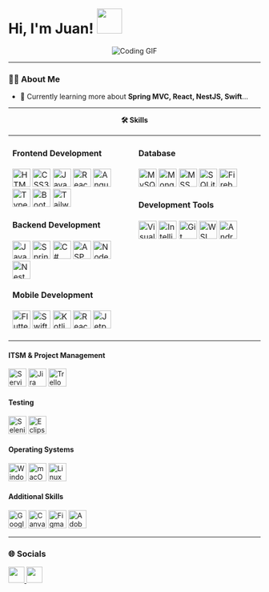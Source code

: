 # Hi, I'm Juan! <img src="https://user-images.githubusercontent.com/74038190/214644152-52f47eb3-5e31-4f47-8758-05c9468d5596.gif" width="50" />

<div align="center">
  <img src="https://user-images.githubusercontent.com/74038190/212748830-4c709398-a386-4761-84d7-9e10b98fbe6e.gif" alt="Coding GIF" />
</div>

---

### 👨‍💻 About Me  
- 🧠 Currently learning more about **Spring MVC, React, NestJS, Swift**...

---

<p align="center">
  <strong>🛠️ Skills</strong>
</p>


<table align="center">
  <tr>
    <td valign="top" width="50%">

#### Frontend Development
<p align="left">
  <a href="https://developer.mozilla.org/en-US/docs/Glossary/HTML5" target="_blank" rel="noreferrer"><img src="https://raw.githubusercontent.com/danielcranney/readme-generator/main/public/icons/skills/html5-colored.svg" width="36" height="36" alt="HTML5" /></a>
  <a href="https://www.w3.org/TR/CSS/#css" target="_blank" rel="noreferrer"><img src="https://raw.githubusercontent.com/danielcranney/readme-generator/main/public/icons/skills/css3-colored.svg" width="36" height="36" alt="CSS3" /></a>
  <a href="https://developer.mozilla.org/en-US/docs/Web/JavaScript" target="_blank" rel="noreferrer"><img src="https://raw.githubusercontent.com/danielcranney/readme-generator/main/public/icons/skills/javascript-colored.svg" width="36" height="36" alt="JavaScript" /></a>
  <a href="https://reactjs.org/" target="_blank" rel="noreferrer"><img src="https://raw.githubusercontent.com/danielcranney/readme-generator/main/public/icons/skills/react-colored.svg" width="36" height="36" alt="React" /></a>
  <a href="https://angular.io/" target="_blank" rel="noreferrer"><img src="https://angular.io/assets/images/logos/angular/angular.svg" width="36" height="36" alt="Angular" /></a>
  <a href="https://www.typescriptlang.org/" target="_blank" rel="noreferrer"><img src="https://raw.githubusercontent.com/danielcranney/readme-generator/main/public/icons/skills/typescript-colored.svg" width="36" height="36" alt="TypeScript" /></a>
  <a href="https://getbootstrap.com/" target="_blank" rel="noreferrer"><img src="https://raw.githubusercontent.com/danielcranney/readme-generator/main/public/icons/skills/bootstrap-colored.svg" width="36" height="36" alt="Bootstrap" /></a>
  <a href="https://tailwindcss.com/" target="_blank" rel="noreferrer"><img src="https://raw.githubusercontent.com/danielcranney/readme-generator/main/public/icons/skills/tailwindcss-colored.svg" width="36" height="36" alt="Tailwind CSS" /></a>
</p>

#### Backend Development
<p align="left">
  <a href="https://www.java.com/en/" target="_blank" rel="noreferrer"><img src="https://raw.githubusercontent.com/danielcranney/readme-generator/main/public/icons/skills/java-colored.svg" width="36" height="36" alt="Java" /></a>
  <a href="https://spring.io/projects/spring-boot" target="_blank" rel="noreferrer"><img src="https://cdn.worldvectorlogo.com/logos/spring-3.svg" width="36" height="36" alt="Spring MVC" /></a>
  <a href="https://docs.microsoft.com/en-us/dotnet/csharp/" target="_blank" rel="noreferrer"><img src="https://raw.githubusercontent.com/danielcranney/readme-generator/main/public/icons/skills/csharp-colored.svg" width="36" height="36" alt="C#" /></a>
  <a href="https://dotnet.microsoft.com/en-us/" target="_blank" rel="noreferrer"><img src="https://raw.githubusercontent.com/danielcranney/readme-generator/main/public/icons/skills/dot-net-colored.svg" width="36" height="36" alt="ASP.NET" /></a>
  <a href="https://nodejs.org/" target="_blank" rel="noreferrer"><img src="https://cdn.freebiesupply.com/logos/large/2x/nodejs-1-logo-svg-vector.svg" width="36" height="36" alt="Node.js" /></a>
  <a href="https://nestjs.com/" target="_blank" rel="noreferrer"><img src="https://upload.wikimedia.org/wikipedia/commons/a/a8/NestJS.svg" width="36" height="36" alt="NestJS" /></a>
</p>

#### Mobile Development
<p align="left">
  <a href="https://flutter.dev/" target="_blank" rel="noreferrer"><img src="https://raw.githubusercontent.com/danielcranney/readme-generator/main/public/icons/skills/flutter-colored.svg" width="36" height="36" alt="Flutter" /></a>
  <a href="https://developer.apple.com/swift/" target="_blank" rel="noreferrer"><img src="https://raw.githubusercontent.com/danielcranney/readme-generator/main/public/icons/skills/swift-colored.svg" width="36" height="36" alt="Swift" /></a>
  <a href="https://kotlinlang.org/" target="_blank" rel="noreferrer"><img src="https://raw.githubusercontent.com/danielcranney/readme-generator/main/public/icons/skills/kotlin-colored.svg" width="36" height="36" alt="Kotlin" /></a>
  <a href="https://reactnative.dev/" target="_blank" rel="noreferrer"><img src="https://reactnative.dev/img/header_logo.svg" width="36" height="36" alt="React Native" /></a>
  <a href="https://developer.android.com/jetpack/compose" target="_blank" rel="noreferrer"><img src="https://developer.android.com/static/images/spot-icons/jetpack-compose.svg" width="36" height="36" alt="Jetpack Compose" /></a>
</p>

  </td>
  <td valign="top" width="50%">

#### Database
<p align="left">
  <a href="https://www.mysql.com/" target="_blank" rel="noreferrer"><img src="https://www.svgrepo.com/show/354099/mysql.svg" width="36" height="36" alt="MySQL" /></a>
  <a href="https://www.mongodb.com/" target="_blank" rel="noreferrer"><img src="https://www.svgrepo.com/show/331488/mongodb.svg" width="36" height="36" alt="MongoDB" /></a>
  <a href="https://www.microsoft.com/en-us/sql-server/sql-server-downloads" target="_blank" rel="noreferrer"><img src="https://img.icons8.com/?size=512&id=laYYF3dV0Iew&format=png" width="36" height="36" alt="MSSQL" /></a>
  <a href="https://www.sqlite.org/index.html" target="_blank" rel="noreferrer"><img src="https://dwglogo.com/wp-content/uploads/2018/03/SQLite_Vector_logo.png" width="36" height="36" alt="SQLite" /></a>
  <a href="https://firebase.google.com/" target="_blank" rel="noreferrer"><img src="https://www.svgrepo.com/show/353735/firebase.svg" width="36" height="36" alt="Firebase" /></a>
</p>

#### Development Tools
<p align="left">
  <a href="https://code.visualstudio.com/" target="_blank" rel="noreferrer"><img src="https://www.svgrepo.com/show/374171/vscode.svg" width="36" height="36" alt="Visual Studio Code" /></a>
  <a href="https://www.jetbrains.com/idea/" target="_blank" rel="noreferrer"><img src="https://upload.wikimedia.org/wikipedia/commons/9/9c/IntelliJ_IDEA_Icon.svg" width="36" height="36" alt="IntelliJ IDEA" /></a>
  <a href="https://git-scm.com/" target="_blank" rel="noreferrer"><img src="https://raw.githubusercontent.com/danielcranney/readme-generator/main/public/icons/skills/git-colored.svg" width="36" height="36" alt="Git" /></a>
  <a href="https://learn.microsoft.com/en-us/windows/wsl/" target="_blank" rel="noreferrer"><img src="https://upload.wikimedia.org/wikipedia/commons/3/35/Tux.svg" width="36" height="36" alt="WSL 2 (Linux)" /></a>
  <a href="https://developer.android.com/studio" target="_blank" rel="noreferrer"><img src="https://upload.wikimedia.org/wikipedia/commons/9/95/Android_Studio_Icon_3.6.svg" width="36" height="36" alt="Android Studio" /></a>
</p>
  </td>
  </tr>
</table>

#### ITSM & Project Management
<p align="left">
  <a href="https://www.servicenow.com/" target="_blank" rel="noreferrer"><img src="https://brandlogos.net/wp-content/uploads/2022/07/servicenow-logo_brandlogos.net_aazvs.png" width="36" height="36" alt="ServiceNow" /></a>
  <a href="https://www.atlassian.com/software/jira" target="_blank" rel="noreferrer"><img src="https://cdn.worldvectorlogo.com/logos/jira-3.svg" width="36" height="36" alt="Jira" /></a>
  <a href="https://trello.com/" target="_blank" rel="noreferrer"><img src="https://cdn-icons-png.flaticon.com/512/6124/6124991.png" width="36" height="36" alt="Trello" /></a>
</p>

#### Testing
<p align="left">
  <a href="https://www.selenium.dev/" target="_blank" rel="noreferrer"><img src="https://upload.wikimedia.org/wikipedia/commons/d/d5/Selenium_Logo.png" width="36" height="36" alt="Selenium" /></a>
  <a href="https://www.eclipse.org/" target="_blank" rel="noreferrer"><img src="https://upload.wikimedia.org/wikipedia/commons/d/d0/Eclipse-Luna-Logo.svg" width="36" height="36" alt="Eclipse IDE" /></a>
</p>

#### Operating Systems
<p align="left">
  <a href="https://www.microsoft.com/en-us/windows" target="_blank" rel="noreferrer"><img src="https://upload.wikimedia.org/wikipedia/commons/5/5f/Windows_logo_-_2012.svg" width="36" height="36" alt="Windows" /></a>
  <a href="https://www.apple.com/macos/" target="_blank" rel="noreferrer"><img src="https://upload.wikimedia.org/wikipedia/commons/2/21/MacOS_wordmark_%282017%29.svg" width="36" height="36" alt="macOS" /></a>
  <a href="https://www.linux.org/" target="_blank" rel="noreferrer"><img src="https://upload.wikimedia.org/wikipedia/commons/3/35/Tux.svg" width="36" height="36" alt="Linux" /></a>
</p>

#### Additional Skills
<p align="left">
  <a href="https://workspace.google.com/" target="_blank" rel="noreferrer"><img src="https://www.svgrepo.com/show/353805/google-cloud.svg" width="36" height="36" alt="Google Suite" /></a>
  <a href="https://www.canva.com/" target="_blank" rel="noreferrer"><img src="https://images.squarespace-cdn.com/content/v1/5b9fcfc54eddec7b4183cf67/1707404291899-P5L6YRH4QQ6UFO42SPJR/Canva_icon_2021.svg.png?format=1000w" width="36" height="36" alt="Canva" /></a>
  <a href="https://www.figma.com/" target="_blank" rel="noreferrer"><img src="https://raw.githubusercontent.com/danielcranney/readme-generator/main/public/icons/skills/figma-colored.svg" width="36" height="36" alt="Figma" /></a>
  <a href="https://www.adobe.com/products/photoshop.html" target="_blank" rel="noreferrer"><img src="https://raw.githubusercontent.com/danielcranney/readme-generator/main/public/icons/skills/photoshop-colored.svg" width="36" height="36" alt="Adobe Photoshop" /></a>
</p>

---

### 🌐 Socials

<p align="left">
  <a href="https://discord.com/users/chokster." target="_blank" rel="noreferrer">
    <img src="https://user-images.githubusercontent.com/74038190/235294015-47144047-25ab-417c-af1b-6746820a20ff.gif" width="32" height="32" />
  </a>
  <a href="https://www.github.com/jcsumaya" target="_blank" rel="noreferrer">
    <picture>
      <source media="(prefers-color-scheme: dark)" srcset="https://raw.githubusercontent.com/danielcranney/readme-generator/main/public/icons/socials/github-dark.svg" />
      <source media="(prefers-color-scheme: light)" srcset="https://raw.githubusercontent.com/danielcranney/readme-generator/main/public/icons/socials/github.svg" />
      <img src="https://raw.githubusercontent.com/danielcranney/readme-generator/main/public/icons/socials/github.svg" width="32" height="32" />
    </picture>
  </a>
</p>
